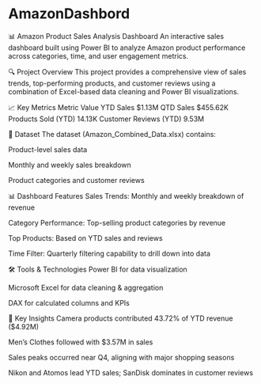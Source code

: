 # AmazonDashbord
📊 Amazon Product Sales Analysis Dashboard
An interactive sales dashboard built using Power BI to analyze Amazon product performance across categories, time, and user engagement metrics.

🔍 Project Overview
This project provides a comprehensive view of sales trends, top-performing products, and customer reviews using a combination of Excel-based data cleaning and Power BI visualizations.

📈 Key Metrics
Metric	Value
YTD Sales	$1.13M
QTD Sales	$455.62K
Products Sold (YTD)	14.13K
Customer Reviews (YTD)	9.53M

📂 Dataset
The dataset (Amazon_Combined_Data.xlsx) contains:

Product-level sales data

Monthly and weekly sales breakdown

Product categories and customer reviews

📊 Dashboard Features
Sales Trends: Monthly and weekly breakdown of revenue

Category Performance: Top-selling product categories by revenue

Top Products: Based on YTD sales and reviews

Time Filter: Quarterly filtering capability to drill down into data

🛠 Tools & Technologies
Power BI for data visualization

Microsoft Excel for data cleaning & aggregation

DAX for calculated columns and KPIs

📌 Key Insights
Camera products contributed 43.72% of YTD revenue ($4.92M)

Men’s Clothes followed with $3.57M in sales

Sales peaks occurred near Q4, aligning with major shopping seasons

Nikon and Atomos lead YTD sales; SanDisk dominates in customer reviews

